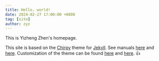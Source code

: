 ```yaml
---
title: Hello, world!
date: 2024-02-27 17:00:00 +0800
tag: [site]
author: zyz
---
```


This is Yizheng Zhen's homepage.

This site is based on the [Chirpy](https://github.com/cotes2020/jekyll-theme-chirpy) theme
for [Jekyll](https://github.com/jekyll/jekyll).
See manuals [here](https://chirpy.cotes.page) and [here](https://jekyllrb.com).
Customization of the theme can be found [here](https://jekyll-theme-chirpy-taupe.vercel.app) and [here](https://giannischen.github.io/blogs/). 👍
